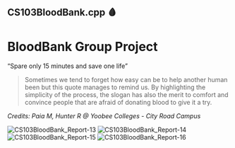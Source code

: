 ## CS103BloodBank.cpp 🩸
# BloodBank Group Project

“Spare only 15 minutes and save one life”

> Sometimes we tend to forget how easy can be to help another human been but this quote manages to remind us. By highlighting the simplicity of the process, the slogan has also the merit to comfort and convince people that are afraid of donating blood to give it a try.

*Credits: Paia M, Hunter R @
Yoobee Colleges - City Road Campus*

![CS103BloodBank_Report-13](https://github.com/hunterjreid/BloodBankSys/assets/62681404/99367134-143f-4875-b372-e0f0054078f6)
![CS103BloodBank_Report-14](https://github.com/hunterjreid/BloodBankSys/assets/62681404/3b376ba7-6ae8-45c9-949b-cc3e15362140)
![CS103BloodBank_Report-15](https://github.com/hunterjreid/BloodBankSys/assets/62681404/5f9fe42f-033d-4b6a-b501-c9523f43408e)
![CS103BloodBank_Report-16](https://github.com/hunterjreid/BloodBankSys/assets/62681404/ea13275c-b76e-4e21-8330-4c44772e43f4)

